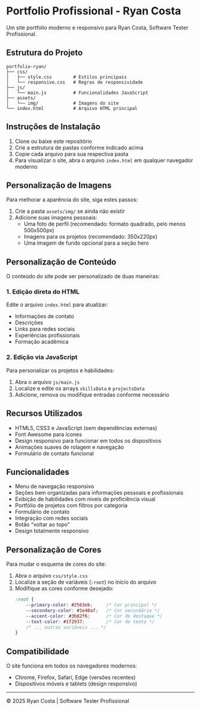 # Portfolio Profissional - Ryan Costa

Um site portfolio moderno e responsivo para Ryan Costa, Software Tester Profissional.

## Estrutura do Projeto

```
portfolio-ryan/
├── css/
│   ├── style.css        # Estilos principais
│   └── responsive.css   # Regras de responsividade
├── js/
│   └── main.js          # Funcionalidades JavaScript
├── assets/
│   └── img/             # Imagens do site
└── index.html           # Arquivo HTML principal
```

## Instruções de Instalação

1. Clone ou baixe este repositório
2. Crie a estrutura de pastas conforme indicado acima
3. Copie cada arquivo para sua respectiva pasta
4. Para visualizar o site, abra o arquivo `index.html` em qualquer navegador moderno

## Personalização de Imagens

Para melhorar a aparência do site, siga estes passos:

1. Crie a pasta `assets/img/` se ainda não existir
2. Adicione suas imagens pessoais:
   - Uma foto de perfil (recomendado: formato quadrado, pelo menos 500x500px)
   - Imagens para os projetos (recomendado: 350x220px)
   - Uma imagem de fundo opcional para a seção hero

## Personalização de Conteúdo

O conteúdo do site pode ser personalizado de duas maneiras:

### 1. Edição direta do HTML

Edite o arquivo `index.html` para atualizar:
- Informações de contato
- Descrições
- Links para redes sociais
- Experiências profissionais
- Formação acadêmica

### 2. Edição via JavaScript

Para personalizar os projetos e habilidades:
1. Abra o arquivo `js/main.js`
2. Localize e edite os arrays `skillsData` e `projectsData`
3. Adicione, remova ou modifique entradas conforme necessário

## Recursos Utilizados

- HTML5, CSS3 e JavaScript (sem dependências externas)
- Font Awesome para ícones
- Design responsivo para funcionar em todos os dispositivos
- Animações suaves de rolagem e navegação
- Formulário de contato funcional

## Funcionalidades

- Menu de navegação responsivo
- Seções bem organizadas para informações pessoais e profissionais
- Exibição de habilidades com níveis de proficiência visual
- Portfólio de projetos com filtros por categoria
- Formulário de contato
- Integração com redes sociais
- Botão "voltar ao topo"
- Design totalmente responsivo

## Personalização de Cores

Para mudar o esquema de cores do site:

1. Abra o arquivo `css/style.css`
2. Localize a seção de variáveis (`:root`) no início do arquivo
3. Modifique as cores conforme desejado:
   ```css
   :root {
       --primary-color: #2563eb;     /* Cor principal */
       --secondary-color: #1e40af;   /* Cor secundária */
       --accent-color: #3b82f6;      /* Cor de destaque */
       --text-color: #1f2937;        /* Cor do texto */
       /* ... outras variáveis ... */
   }
   ```

## Compatibilidade

O site funciona em todos os navegadores modernos:
- Chrome, Firefox, Safari, Edge (versões recentes)
- Dispositivos móveis e tablets (design responsivo)

---

&copy; 2025 Ryan Costa | Software Tester Profissional
